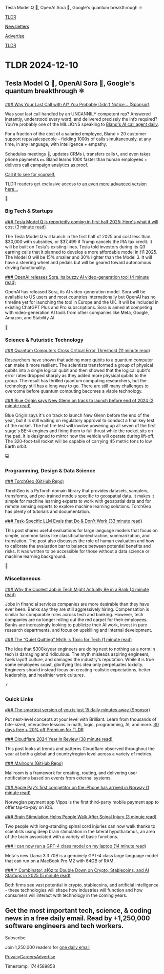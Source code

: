 Tesla Model Q 🚗, OpenAI Sora 🎥, Google's quantum breakthrough ⚛️

[TLDR](/)

[Newsletters](/newsletters)

[Advertise](https://advertise.tldr.tech/)

[TLDR](/)

# TLDR 2024-12-10

## Tesla Model Q 🚗, OpenAI Sora 🎥, Google's quantum breakthrough ⚛️

### 

[### Was Your Last Call with AI? You Probably Didn't Notice… (Sponsor)](https://www.bland.ai/?utm_campaign=TLDRAINov&amp;utm_medium=paid&amp;utm_source=TLDRhome)

Was your last call handled by an UNCANNILY competent rep? Answered instantly, understood every word, and delivered precisely the info required? You're probably one of the MILLIONS speaking to [Bland's AI call agent daily](https://www.bland.ai/?utm_campaign=TLDRAINov&utm_medium=paid&utm_source=TLDRhome).

For a fraction of the cost of a salaried employee, Bland > 20 customer support reps/salespeople – fielding 1000s of calls simultaneously, at any time, in any language, with intelligence + empathy.

Schedules meetings 📅, updates CRMs ℹ️, transfers calls 📞, and even takes phone payments 💵. Bland learns 100X faster than human employees + delivers call campaign analytics as proof.

[Call it to see for yourself.](https://www.bland.ai/?utm_campaign=TLDRAINov&utm_medium=paid&utm_source=TLDRhome)

TLDR readers get exclusive access to [an even more advanced version here...](https://www.bland.ai/?utm_campaign=TLDRAINov&utm_medium=paid&utm_source=TLDRhome)

📱

### Big Tech & Startups

[### Tesla Model Q is reportedly coming in first half 2025: Here's what it will cost (3 minute read)](https://www.teslarati.com/tesla-model-q-price-specs-rumor/?utm_source=tldrnewsletter)

The Tesla Model Q will launch in the first half of 2025 and cost less than $30,000 with subsidies, or $37,499 if Trump cancels the IRA tax credit. It will be built on Tesla's existing lines. Tesla told investors during its Q3 earning calls that it planned to develop a more affordable model in H1 2025. The Model Q will be 15% smaller and 30% lighter than the Model 3. It will have a steering wheel and pedals but will be geared toward autonomous driving functionality.

[### OpenAI releases Sora, its buzzy AI video-generation tool (4 minute read)](https://www.cnbc.com/2024/12/09/openai-releases-sora-its-buzzy-ai-video-generation-tool.html?utm_source=tldrnewsletter)

OpenAI has released Sora, its AI video-generation model. Sora will be available to US users and most countries internationally but OpenAI has no timeline yet for launching the tool in Europe and the UK. It will be included in existing ChatGPT Plus and Pro subscriptions. Sora is aimed at competing with video-generation AI tools from other companies like Meta, Google, Amazon, and Stability AI.

🚀

### Science & Futuristic Technology

[### Quantum Computers Cross Critical Error Threshold (11 minute read)](https://www.quantamagazine.org/quantum-computers-cross-critical-error-threshold-20241209/?utm_source=tldrnewsletter)

Researchers have shown that adding more qubits to a quantum computer can make it more resilient. The scientists transformed a group of physical qubits into a single logical qubit and then showed that the logical qubit's error rates dropped sharply as they added more physical qubits to the group. The result has thrilled quantum computing researchers, but the technology still has a long way to go. There are still many challenges to overcome before quantum computing becomes a viable technology.

[### Blue Origin says New Glenn on track to launch before end of 2024 (2 minute read)](https://techcrunch.com/2024/12/09/blue-origin-says-new-glenn-on-track-to-launch-before-end-of-2024/?utm_source=tldrnewsletter)

Blue Origin says it's on track to launch New Glenn before the end of the year, but it is still waiting on regulatory approval to conduct a final key test of the rocket. The hot fire test will involve powering up all seven of the first stage's BE-4 engines and firing them to full thrust while the rocket sits on the pad. It is designed to mirror how the vehicle will operate during lift-off. The 320-foot-tall rocket will be capable of carrying 45 metric tons to low Earth orbit.

💻

### Programming, Design & Data Science

[### TorchGeo (GitHub Repo)](https://github.com/microsoft/torchgeo?utm_source=tldrnewsletter)

TorchGeo is a PyTorch domain library that provides datasets, samplers, transforms, and pre-trained models specific to geospatial data. It makes it simple for machine learning experts to work with geospatial data and for remote sensing experts to explore machine learning solutions. TorchGeo has plenty of tutorials and documentation.

[### Task-Specific LLM Evals that Do & Don't Work (33 minute read)](https://eugeneyan.com/writing/evals/?utm_source=tldrnewsletter)

This post shares useful evaluations for large language models that focus on simple, common tasks like classification/extraction, summarization, and translation. The post also discusses the role of human evaluation and how to calibrate the evaluation bar to balance between potential benefits and risks. It was written to be accessible for those without a data science or machine learning background.

🎁

### Miscellaneous

[### Why the Coolest Job in Tech Might Actually Be in a Bank (4 minute read)](https://www.wsj.com/articles/why-the-coolest-job-in-tech-might-actually-be-in-a-bank-274330c5?mod=tech_lead_pos2&utm_source=tldrnewsletter)

Jobs in financial services companies are more desirable than they have ever been. Banks say they are still aggressively hiring. Compensation is similar for comparable roles across tech and banking. However, tech companies are no longer rolling out the red carpet for their employees. Banks are increasingly looking to publicize their AI work, invest in pure research departments, and focus on upskilling and internal development.

[### The “Quiet Quitting” Myth is Toxic for Tech (1 minute read)](https://blackentropy.com/the-quiet-quitting-myth-is-toxic-for-tech/?utm_source=tldrnewsletter)

The idea that $300k/year engineers are doing next to nothing as a norm in tech is damaging and ridiculous. The myth misleads aspiring engineers, fuels layoff culture, and damages the industry's reputation. While it is true some employees coast, glorifying this idea only perpetuates toxicity. Engineers should instead focus on creating realistic expectations, better leadership, and healthier work cultures.

⚡

### Quick Links

[### The smartest version of you is just 15 daily minutes away (Sponsor)](https://brilliant.org/tldrtech/?utm_source=tldrnewsletter)

Put next-level concepts at your level with Brilliant. Learn from thousands of bite-sized, interactive lessons in math, logic, programming, AI, and more. [30 days free + 20% off Premium for TLDR](https://brilliant.org/tldrtech/)

[### Cloudflare 2024 Year in Review (38 minute read)](https://blog.cloudflare.com/radar-2024-year-in-review/?utm_source=tldrnewsletter)

This post looks at trends and patterns Cloudflare observed throughout the year at both a global and country/region level across a variety of metrics.

[### Mailroom (GitHub Repo)](https://github.com/seatgeek/mailroom?utm_source=tldrnewsletter)

Mailroom is a framework for creating, routing, and delivering user notifications based on events from external systems.

[### Apple Pay's first competitor on the iPhone has arrived in Norway (1 minute read)](https://www.theverge.com/2024/12/9/24317198/apple-pay-iphone-nfc-payment-vipps-norway?utm_source=tldrnewsletter)

Norwegian payment app Vipps is the first third-party mobile payment app to offer tap-to-pay on iOS.

[### Brain Stimulation Helps People Walk After Spinal Injury (3 minute read)](https://spectrum.ieee.org/deep-brain-stimulation-2670328012?utm_source=tldrnewsletter)

Two people with long-standing spinal cord injuries can now walk thanks to scientists using deep brain stimulation in the lateral hypothalamus, an area of the brain associated with a variety of basic functions.

[### I can now run a GPT-4 class model on my laptop (14 minute read)](https://simonwillison.net/2024/Dec/9/llama-33-70b/?utm_source=tldrnewsletter)

Meta's new Llama 3.3 70B is a genuinely GPT-4 class large language model that can run on a MacBook Pro M2 with 64GB of RAM.

[### Y Combinator, a16z to Double Down on Crypto, Stablecoins, and AI Startups in 2025 (5 minute read)](https://www.ccn.com/news/technology/y-combinator-a16z-crypto-stablecoins-ai-startups-2025/?utm_source=tldrnewsletter)

Both firms see vast potential in crypto, stablecoins, and artificial intelligence - these technologies will shape how industries will function and how consumers will interact with technology in the coming years.

## Get the most important tech, science, & coding news in a free daily email. Read by +1,250,000 software engineers and tech workers.

Subscribe

Join 1,250,000 readers for [one daily email](/api/latest/tech)

[Privacy](/privacy)[Careers](https://jobs.ashbyhq.com/tldr.tech)[Advertise](/tech/advertise)

Timestamp: 1744589858